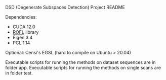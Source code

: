 DSD (Degenerate Subspaces Detection) Project README

Dependencies:

- CUDA 12.0
- [ROFL](https://github.com/dlr1516/rofl) library
- Eigen 3.4
- PCL 1.14

Optional: Censi's EGSL (hard to compile on Ubuntu > 20.04)

Executable scripts for running the methods on dataset sequences are in folder app.
Executable scripts for running the methods on single scans are in folder test.





